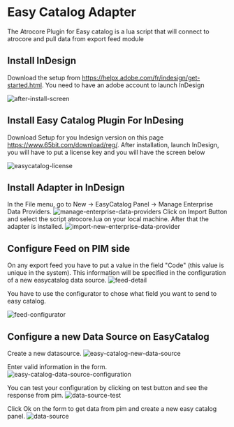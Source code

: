 # Easy Catalog Adapter

The Atrocore Plugin for Easy catalog is a lua script that will connect to atrocore and pull data from export feed module

## Install InDesign

Download the setup from https://helpx.adobe.com/fr/indesign/get-started.html.
You need to have an adobe account to launch InDesign

![after-install-screen](_assets/easycatalog-adapter/after-install-screen.png)

## Install Easy Catalog Plugin For InDesing

Download Setup for you Indesign version on this page https://www.65bit.com/download/reg/.
After installation, launch InDesign, you will have to put a license key and you will have the screen below

![easycatalog-license](_assets/easycatalog-adapter/easycatalog-license.jpg)

## Install Adapter in InDesign

In the File menu, go to New -> EasyCatalog Panel -> Manage Enterprise Data Providers.
![manage-enterprise-data-providers](_assets/easycatalog-adapter/manage-enterprise-data-providers.png)
Click on Import Button and select the script atrocore.lua on your local machine.
After that the adapter is installed.
![import-new-enterprise-data-provider](_assets/easycatalog-adapter/import-new-enterprise-data-provider.png)

## Configure Feed on PIM side

On any export feed you have to put a value in the field "Code" (this value is unique in the system).
This information will be specified in the configuration of a new easycatalog data source.
![feed-detail](_assets/easycatalog-adapter/feed-detail.png)

You have to use the configurator to chose what field you want to send to easy catalog.

![feed-configurator](_assets/easycatalog-adapter/feed-configurator.png)

## Configure a new Data Source on EasyCatalog

Create a new datasource.
![easy-catalog-new-data-source](_assets/easycatalog-adapter/easy-catalog-new-data-source.png)

Enter valid information in the form.
![easy-catalog-data-source-configuration](_assets/easycatalog-adapter/easy-catalog-data-source-configuration.png)

You can test your configuration by clicking on test button and see the response from pim.
![data-source-test](_assets/easycatalog-adapter/data-source-test.png)

Click Ok on the form to get data from pim and create a new easy catalog panel.
![data-source](_assets/easycatalog-adapter/data-source.png)

